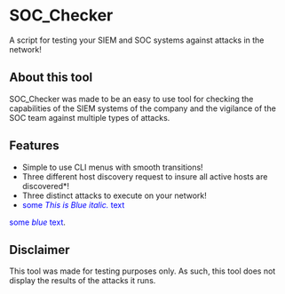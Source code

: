 # SOC_Checker
A script for testing your SIEM and SOC systems against attacks in the network!

## About this tool
SOC_Checker was made to be an easy to use tool for checking the capabilities of the SIEM systems of the company and the vigilance of the SOC team against multiple types of attacks.

## Features
- Simple to use CLI menus with smooth transitions!
- Three different host discovery request to insure all active hosts are discovered*!
- Three distinct attacks to execute on your network!
- <span style="color:blue">some *This is Blue italic.* text</span>

<span style="color:blue">some *blue* text</span>.

## Disclaimer
This tool was made for testing purposes only. As such, this tool does not display the results of the attacks it runs.
